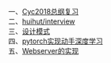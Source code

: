 一、[Cyc2018总纲复习](https://github.com/CyC2018/CS-Notes)<br>
二、[huihut/interview](https://github.com/huihut/interview)<br>
三、[设计模式](https://github.com/FengJungle/DesignPattern)<br>
四、[pytorch实现动手深度学习](https://github.com/Liuhongzhi2018/Dive-into-DL-PyTorch)<br>
五、[Webserver的实现](https://github.com/linyacool/WebServer)
